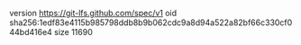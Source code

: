 version https://git-lfs.github.com/spec/v1
oid sha256:1edf83e4115b985798ddb8b9b062cdc9a8d94a522a82bf66c330cf044bd416e4
size 11690
